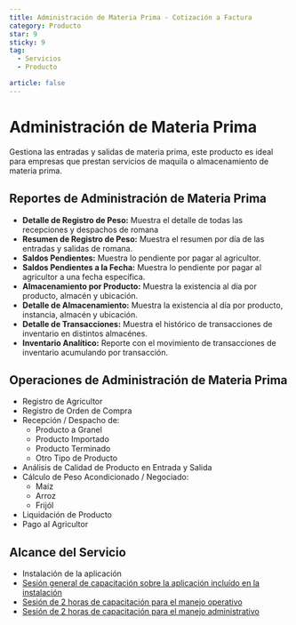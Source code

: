 ```yaml
---
title: Administración de Materia Prima - Cotización a Factura
category: Producto
star: 9
sticky: 9
tag:
  - Servicios
  - Producto

article: false
---
```

# Administración de Materia Prima

Gestiona las entradas y salidas de materia prima, este producto es ideal para empresas que prestan servicios de maquila o almacenamiento de materia prima.

## Reportes de Administración de Materia Prima

- **Detalle de Registro de Peso:** Muestra el detalle de todas las recepciones y despachos de romana
- **Resumen de Registro de Peso:** Muestra el resumen por día de las entradas y salidas de romana.
- **Saldos Pendientes:** Muestra lo pendiente por pagar al agricultor.
- **Saldos Pendientes a la Fecha:** Muestra lo pendiente por pagar al agricultor a una fecha específica.
- **Almacenamiento por Producto:** Muestra la existencia al día por producto, almacén y ubicación.
- **Detalle de Almacenamiento:** Muestra la existencia al día por producto, instancia, almacén y ubicación.
- **Detalle de Transacciones:** Muestra el histórico de transacciones de inventario en distintos almacénes.
- **Inventario Analítico:** Reporte con el movimiento de transacciones de inventario acumulando por transacción.

## Operaciones de Administración de Materia Prima

- Registro de Agricultor
- Registro de Orden de Compra
- Recepción / Despacho de:
  - Producto a Granel
  - Producto Importado
  - Producto Terminado
  - Otro Tipo de Producto
- Análisis de Calidad de Producto en Entrada y Salida
- Cálculo de Peso Acondicionado / Negociado:
  - Maíz
  - Arroz
  - Frijól
- Liquidación de Producto
- Pago al Agricultor

## Alcance del Servicio

- Instalación de la aplicación
- [Sesión general de capacitación sobre la aplicación incluído en la instalación](../learning/training-session.md)
- [Sesión de 2 horas de capacitación para el manejo operativo](../learning/training-session.md)
- [Sesión de 2 horas de capacitación para el manejo administrativo](../learning/training-session.md)
